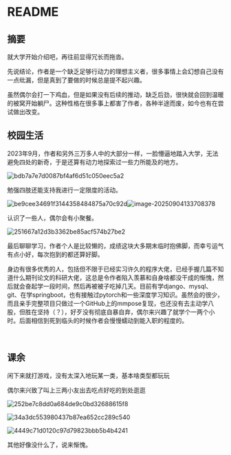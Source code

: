 # README

## 摘要

就大学开始介绍吧，再往前显得冗长而拖沓。

先说结论，作者是一个缺乏足够行动力的理想主义者，很多事情上会幻想自己没有一点纰漏，但是真到了要做的时候总是提不起兴趣。

虽然偶尔会打一下鸡血，但是如果没有后续的推动，缺乏后劲，很快就会回到温暖的被窝开始躺尸。这种性格在很多事上都害了作者，各种半途而废，如今也有在尝试做出改变。



## 校园生活

2023年9月，作者和另外三万多人中的大部分一样，一脸懵逼地踏入大学，无法避免四处的新奇，于是还算有动力地探索过一些力所能及的地方。



![bdb7a7e7d0087bf4af6d51c050eec5a2](D:\md笔记\TyporaImages\bdb7a7e7d0087bf4af6d51c050eec5a2.jpg)





勉强四肢还能支持我进行一定限度的活动。



![be9cee34691f3144358484875a70c92d](D:\md笔记\TyporaImages\be9cee34691f3144358484875a70c92d.jpg)![image-20250904133708378](D:\md笔记\TyporaImages\image-20250904133708378.png)







认识了一些人，偶尔会有小聚餐。

![251667a12d3b3362be85acf574b27be2](D:\md笔记\TyporaImages\251667a12d3b3362be85acf574b27be2.jpg)



最后聊聊学习，作者个人是比较懒的，成绩这块大多期末临时抱佛脚，而幸亏运气有点小好，每次抱到的都还算好脚。

身边有很多优秀的人，包括但不限于已经实习许久的程序大佬，已经手握几篇不知道什么期刊论文的科研大佬，这总是令作者陷入羡慕和自身啥都没干成的惭愧，然后就会奋起学一段时间，然后再被被子吃掉几天。目前有学django、mysql、git、在学springboot，也有接触过pytorch和一些深度学习知识。虽然会的很少，而且亲手完整项目只做过一个GitHub上的mmpose复现，也还没有去主动学八股，但胜在坚持（？），好歹没有彻底自暴自弃，偶尔来兴趣了就学个一两个小时。后面相信到死到临头的时候作者会慢慢蠕动到能入职的程度的。



​			







## 课余

闲下来就打游戏，没有太深入地玩某一类，基本啥类型都玩玩

偶尔来兴致了叫上三两小友出去吃点好吃的到处逛逛

![252be7c8dd0a684de9c0bd32688615f8](D:\md笔记\TyporaImages\252be7c8dd0a684de9c0bd32688615f8.jpg)

![34a3dc553980437b87ea652cc289c540](D:\md笔记\TyporaImages\34a3dc553980437b87ea652cc289c540.jpg)

![4449c71d0120c97d79823bbb5b4b4241](D:\md笔记\TyporaImages\4449c71d0120c97d79823bbb5b4b4241.jpg)



其他好像没什么了，说来惭愧。




















































